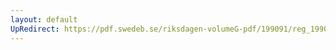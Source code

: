 ```yaml
---
layout: default
UpRedirect: https://pdf.swedeb.se/riksdagen-volumeG-pdf/199091/reg_199091/reg_199091_0841.pdf
---
```

